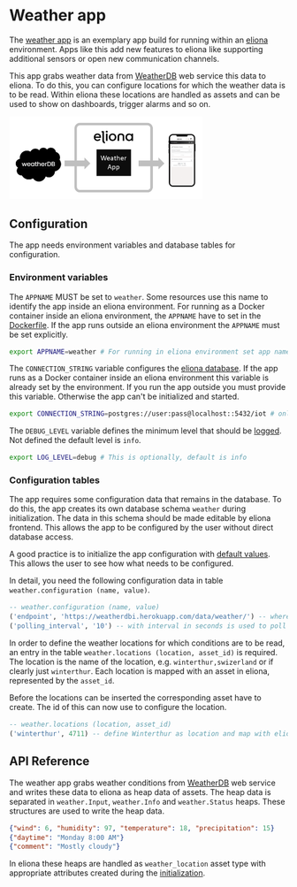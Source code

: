 # Weather app
The [weather app](https://github.com/eliona-smart-building-assistant/weather-app) is an exemplary app build for running within an [eliona](https://www.eliona.io/) environment. Apps like this add new features to eliona like supporting additional sensors or open new communication channels.

This app grabs weather data from [WeatherDB](https://weatherdbi.herokuapp.com/) web service this data to eliona. To do this, you can configure locations for which the weather data is to be read. Within eliona these locations are handled as assets and can be used to show on dashboards, trigger alarms and so on.

[<img src="weather-app.png" width="350"/>](weather-app.png)

## Configuration ##

The app needs environment variables and database tables for configuration.

### Environment variables ###

The `APPNAME` MUST be set to `weather`. Some resources use this name to identify the app inside an eliona environment. For running as a Docker container inside an eliona environment, the `APPNAME` have to set in the [Dockerfile](Dockerfile). If the app runs outside an eliona environment the `APPNAME` must be set explicitly.

```bash
export APPNAME=weather # For running in eliona environment set app name in Dockerfile
```

The `CONNECTION_STRING` variable configures the [eliona database](https://github.com/eliona-smart-building-assistant/go-eliona/tree/main/db). If the app runs as a Docker container inside an eliona environment this variable is already set by the environment. If you run the app outside you must provide this variable. Otherwise the app can't be initialized and started. 

```bash
export CONNECTION_STRING=postgres://user:pass@localhost::5432/iot # only if run outside eliona environment
```

The `DEBUG_LEVEL` variable defines the minimum level that should be [logged](https://github.com/eliona-smart-building-assistant/go-eliona/tree/main/log). Not defined the default level is `info`.

```bash
export LOG_LEVEL=debug # This is optionally, default is info
```

### Configuration tables ###

The app requires some configuration data that remains in the database. To do this, the app creates its own database schema `weather` during initialization. The data in this schema should be made editable by eliona frontend. This allows the app to be configured by the user without direct database access.

A good practice is to initialize the app configuration with [default values](sql/defaults.sql). This allows the user to see how what needs to be configured.

In detail, you need the following configuration data in table `weather.configuration (name, value)`.

```sql
-- weather.configuration (name, value)
('endpoint', 'https://weatherdbi.herokuapp.com/data/weather/') -- where is the weatherDB located
('polling_interval', '10') -- with interval in seconds is used to poll the weatherDB 
```

In order to define the weather locations for which conditions are to be read, an entry in the table `weather.locations (location, asset_id)` is required. The location is the name of the location, e.g. `winterthur,swizerland` or if clearly just `winterthur`. Each location is mapped with an asset in eliona, represented by the `asset_id`.

Before the locations can be inserted the corresponding asset have to create. The id of this can now use to configure the location.

```sql
-- weather.locations (location, asset_id)
('winterthur', 4711) -- define Winterthur as location and map with eliona asset 4711
```

## API Reference

The weather app grabs weather conditions from [WeatherDB](https://weatherdbi.herokuapp.com/) web service and writes these data to eliona as heap data of assets. The heap data is separated in `weather.Input`, `weather.Info` and `weather.Status` heaps. These structures are used to write the heap data.

```json
{"wind": 6, "humidity": 97, "temperature": 18, "precipitation": 15} 
{"daytime": "Monday 8:00 AM"}
{"comment": "Mostly cloudy"}
```

In eliona these heaps are handled as `weather_location` asset type with appropriate attributes created during the [initialization](init/init.sql).


